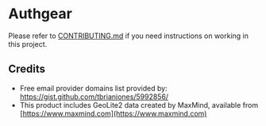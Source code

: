 # Authgear

Please refer to [CONTRIBUTING.md](./CONTRIBUTING.md) if you need instructions on working in this project.

## Credits
- Free email provider domains list provided by: https://gist.github.com/tbrianjones/5992856/
- This product includes GeoLite2 data created by MaxMind, available from [https://www.maxmind.com](https://www.maxmind.com)
